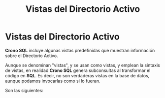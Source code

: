 ﻿---
title: "Vistas del Directorio Activo"
---


# Vistas del Directorio Activo



**Crono SQL** incluye algunas vistas predefinidas que muestran información sobre el Directorio Activo.

Aunque se denominan "vistas", y se usan como vistas, y emplean la sintaxis de vistas, en realidad **Crono SQL** genera subconsultas al transformar el código en **SQL**. Es decir, no son verdaderas vistas en la base de datos, aunque podamos invocarlas como si lo fueran.

Son las siguientes:


<section-index />


